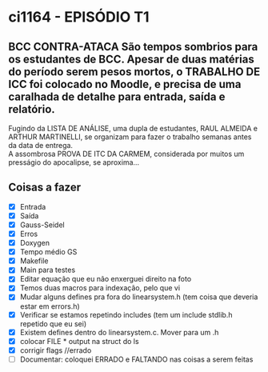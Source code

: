 # ci1164 - EPISÓDIO T1
## BCC CONTRA-ATACA São tempos sombrios para os estudantes de BCC. Apesar de duas matérias do período serem pesos mortos, o TRABALHO DE ICC foi colocado no Moodle, e precisa de uma caralhada de detalhe para entrada, saída e relatório.  
Fugindo da LISTA DE ANÁLISE, uma dupla de estudantes, RAUL ALMEIDA e ARTHUR MARTINELLI, se organizam para fazer o trabalho semanas antes da data de entrega.  
A assombrosa PROVA DE ITC DA CARMEM, considerada por muitos um presságio do apocalipse, se aproxima...  

## Coisas a fazer
* [X] Entrada
* [X] Saída
* [X] Gauss-Seidel
* [X] Erros
* [X] Doxygen
* [X] Tempo médio GS
* [X] Makefile
* [X] Main para testes
* [X] Editar equação que eu não enxerguei direito na foto
* [X] Temos duas macros para indexação, pelo que vi
* [X] Mudar alguns defines pra fora do linearsystem.h (tem coisa que deveria estar em errors.h)
* [X] Verificar se estamos repetindo includes (tem um include stdlib.h repetido que eu sei)
* [X] Existem defines dentro do linearsystem.c. Mover para um .h
* [X] colocar FILE * output na struct do ls
* [X] corrigir flags //errado
* [ ] Documentar: coloquei ERRADO e FALTANDO nas coisas a serem feitas
